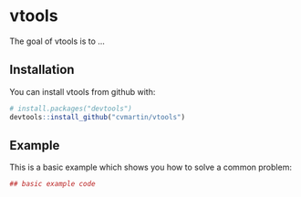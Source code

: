 
<!-- README.md is generated from README.Rmd. Please edit that file -->
vtools
======

The goal of vtools is to ...

Installation
------------

You can install vtools from github with:

``` r
# install.packages("devtools")
devtools::install_github("cvmartin/vtools")
```

Example
-------

This is a basic example which shows you how to solve a common problem:

``` r
## basic example code
```
